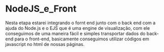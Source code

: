# NodeJS_e_Front
Nesta etapa estarei integrando o fornt end junto com o back end com a ajuda do Node.js e o EJS que é uma engine de visualização, com ele conseguimos de uma maneira fácil e simples transportar dados do back-end para o front-end, basicamente conseguimos utilizar códigos em javascript no html de nossas páginas.
